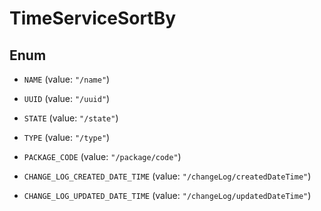 

# TimeServiceSortBy

## Enum


* `NAME` (value: `"/name"`)

* `UUID` (value: `"/uuid"`)

* `STATE` (value: `"/state"`)

* `TYPE` (value: `"/type"`)

* `PACKAGE_CODE` (value: `"/package/code"`)

* `CHANGE_LOG_CREATED_DATE_TIME` (value: `"/changeLog/createdDateTime"`)

* `CHANGE_LOG_UPDATED_DATE_TIME` (value: `"/changeLog/updatedDateTime"`)



